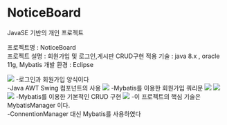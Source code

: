 # NoticeBoard
JavaSE 기반의 개인 프로젝트

프로젝트명 : NoticeBoard<br>
프로젝트 설명 : 회원가입 및 로그인,게시판 CRUD구현
적용 기술 : java 8.x , oracle 11g, Mybatis
개발 환경 : Eclipse

<img src="https://postfiles.pstatic.net/MjAxOTA1MTRfMjg0/MDAxNTU3NzczNTA1ODkw.jLyXHHac9us9Tll88cUbOHLDTVaTLI4QDwmvKSBQRfQg.IYYt9dBGMoy5sa13HaeODRo4GApkABNBZudGO-RKD7Ag.PNG.wonjjang44/image.png?type=w773"/>
  -로그인과 회원가입 양식이다<br>
  -Java AWT Swing 컴포넌트의 사용
 
 <img src="https://postfiles.pstatic.net/MjAxOTA1MTRfMjA2/MDAxNTU3Nzc0ODIwMTg5.49YeGTgO6gKuLUvv63oRBX_Kt3AHkpB7qFDXWtUehyQg.T8OxW7PokavwjCCPfdZM34MmWWOctrT_xtR2RyEqWzMg.PNG.wonjjang44/image.png?type=w773"/>
  -Mybatis를 이용한 회원가입 쿼리문
  
 <img src="https://postfiles.pstatic.net/MjAxOTA1MTRfMjA4/MDAxNTU3Nzc0NTI5NTc1.BRd-m3Pa2uqmIS0_BnTRogNGbQYn-4SjSidW9wzvnFAg.ymLzAHKrPrLuuSkJjy9Cf9NBjzrTp-UbIeAOHGDeYFwg.PNG.wonjjang44/image.png?type=w773"/>
  
 <img src="https://postfiles.pstatic.net/MjAxOTA1MTRfMTcy/MDAxNTU3Nzc0NTQ5NzA5.v4Ho-wTyWwyJUWr7PklEQtNdDPd4ra_aZYijxGVGYW0g.zsZ2up9OMloG_3cuoJVDXg_s9Cdcn6-jpMmneXJ_COog.PNG.wonjjang44/image.png?type=w773"/>
  
 <img src="https://postfiles.pstatic.net/MjAxOTA1MTRfMTkg/MDAxNTU3Nzc1MTIyNDA0.5TViQ8ZnUSSO0T3G4BHOP63Ks6ip_qag69tzSgbpP-4g.b2NLVycp7C4ZD87X9jiC7-N2YU09yLmMhV9WpNiEBjQg.PNG.wonjjang44/image.png?type=w773"/>
  -Mybatis를 이용한 기본적인 CRUD 구현
 
 <img src="https://postfiles.pstatic.net/MjAxOTA1MTRfMTk5/MDAxNTU3Nzc0NTcxMjE5.W2IF_AKT6_4sHQYCuXQKNTPlP66xyy3ln5zVw39vfEQg.EKVF3UAC_KwYcMnINHHYSZRL5i5O387da8mFe26I7Bsg.PNG.wonjjang44/image.png?type=w773"/>
  -이 프로젝트의 핵심 기술은 MybatisManager 이다.<br>
  -ConnentionManager 대신 Mybatis를 사용하였다
